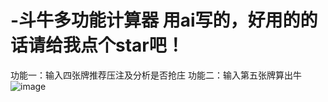 # -斗牛多功能计算器  用ai写的，好用的的话请给我点个star吧！
功能一：输入四张牌推荐压注及分析是否抢庄  功能二：输入第五张牌算出牛
![image](https://github.com/user-attachments/assets/1ba7bcec-4916-43bd-b551-90c803660d31)
